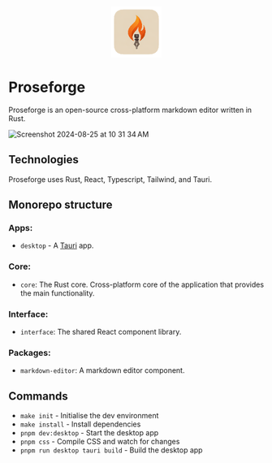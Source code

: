 <div style="text-align:center">
  <p align="center">
    <img width="100" height="100" src="https://github.com/lkdm/proseforge/blob/main/apps/desktop/src-tauri/icons/128x128.png" alt="Proseforge logo">
  </p>
</div>

# Proseforge

Proseforge is an open-source cross-platform markdown editor written in Rust.

![Screenshot 2024-08-25 at 10 31 34 AM](https://github.com/user-attachments/assets/c486d959-28c6-407c-b1c1-9f09f5591cd4)

## Technologies


Proseforge uses Rust, React, Typescript, Tailwind, and Tauri.

## Monorepo structure

### Apps:

- `desktop` - A [Tauri](https://v2.tauri.app/) app.

### Core:

- `core`: The Rust core. Cross-platform core of the application that provides the main functionality.

### Interface:

- `interface`: The shared React component library.

### Packages:

- `markdown-editor`: A markdown editor component.

## Commands

- `make init` - Initialise the dev environment
- `make install` - Install dependencies
- `pnpm dev:desktop` - Start the desktop app
- `pnpm css` - Compile CSS and watch for changes
- `pnpm run desktop tauri build` - Build the desktop app
